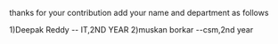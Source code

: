 thanks for your contribution
add your name and department as follows

1)Deepak Reddy -- IT,2ND YEAR
2)muskan borkar --csm,2nd year
